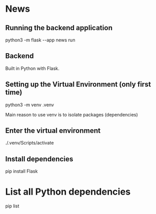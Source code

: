 # News

## Running the backend application
python3 -m flask --app news run

## Backend

Built in Python with Flask.

## Setting up the Virtual Environment (only first time)
python3 -m venv .venv 

Main reason to use venv is to isolate packages (dependencies)

## Enter the virtual environment
./.venv/Scripts/activate

## Install dependencies
pip install Flask


# List all Python dependencies
pip list